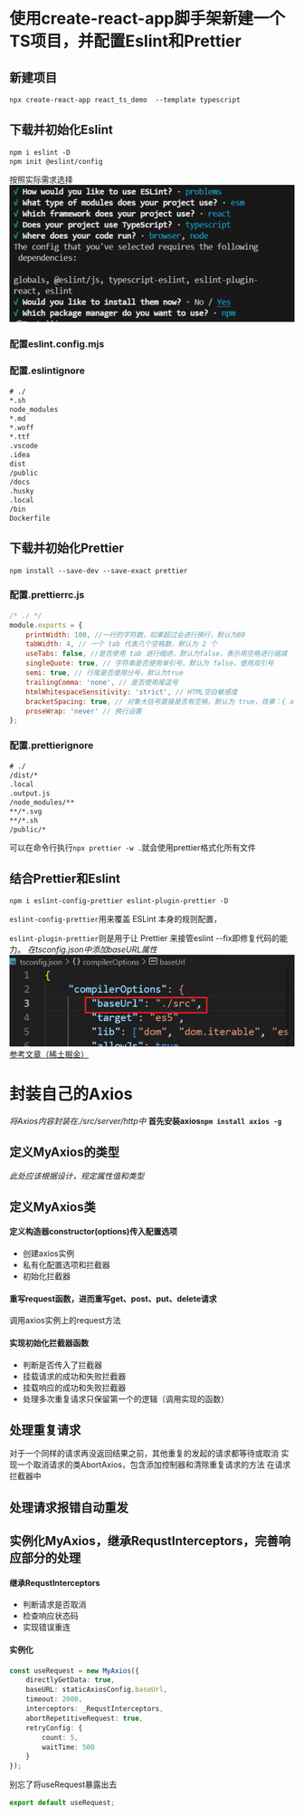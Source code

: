 # 使用create-react-app脚手架新建一个TS项目，并配置Eslint和Prettier

## 新建项目

```shell
npx create-react-app react_ts_demo  --template typescript
```

## 下载并初始化Eslint

```shell
npm i eslint -D
npm init @eslint/config
```

按照实际需求选择 ![alt text](image.png)

### 配置eslint.config.mjs

### 配置.eslintignore

```shell
# ./
*.sh
node_modules
*.md
*.woff
*.ttf
.vscode
.idea
dist
/public
/docs
.husky
.local
/bin
Dockerfile
```

## 下载并初始化Prettier

```shell
npm install --save-dev --save-exact prettier
```

### 配置.prettierrc.js

```js
/* ./ */
module.exports = {
    printWidth: 100, //一行的字符数，如果超过会进行换行，默认为80
    tabWidth: 4, // 一个 tab 代表几个空格数，默认为 2 个
    useTabs: false, //是否使用 tab 进行缩进，默认为false，表示用空格进行缩减
    singleQuote: true, // 字符串是否使用单引号，默认为 false，使用双引号
    semi: true, // 行尾是否使用分号，默认为true
    trailingComma: 'none', // 是否使用尾逗号
    htmlWhitespaceSensitivity: 'strict', // HTML空白敏感度
    bracketSpacing: true, // 对象大括号直接是否有空格，默认为 true，效果：{ a: 1 }
    proseWrap: 'never' // 换行设置
};
```

### 配置.prettierignore

```shell
# ./
/dist/*
.local
.output.js
/node_modules/**
**/*.svg
**/*.sh
/public/*
```
可以在命令行执行`npx prettier -w .`就会使用prettier格式化所有文件
## 结合Prettier和Eslint
```shell
npm i eslint-config-prettier eslint-plugin-prettier -D
```
`eslint-config-prettier`用来覆盖 ESLint 本身的规则配置，

`eslint-plugin-prettier`则是用于让 Prettier 来接管eslint --fix即修复代码的能力。
*在tsconfig.json中添加baseURL属性*
![alt text](image-1.png)
[参考文章（稀土掘金）](https://juejin.cn/post/7239987776552714300)

# 封装自己的Axios
*将Axios内容封装在./src/server/http中*
**首先安装axios`npm install axios -g`**
## 定义MyAxios的类型
*此处应该根据设计，规定属性值和类型*
## 定义MyAxios类
#### 定义构造器constructor(options)传入配置选项
+ 创建axios实例
+ 私有化配置选项和拦截器
+ 初始化拦截器
#### 重写request函数，进而重写get、post、put、delete请求
调用axios实例上的request方法
#### 实现初始化拦截器函数
+ 判断是否传入了拦截器
+ 挂载请求的成功和失败拦截器
+ 挂载响应的成功和失败拦截器
+ 处理多次重复请求只保留第一个的逻辑（调用实现的函数）
## 处理重复请求
对于一个同样的请求再没返回结果之前，其他重复的发起的请求都等待或取消
实现一个取消请求的类AbortAxios，包含添加控制器和清除重复请求的方法
在请求拦截器中
## 处理请求报错自动重发
## 实例化MyAxios，继承RequstInterceptors，完善响应部分的处理
#### 继承RequstInterceptors
+ 判断请求是否取消
+ 检查响应状态码
+ 实现错误重连
#### 实例化
```ts
const useRequest = new MyAxios({
    directlyGetData: true,
    baseURL: staticAxiosConfig.baseUrl,
    timeout: 2000,
    interceptors: _RequstInterceptors,
    abortRepetitiveRequest: true,
    retryConfig: {
        count: 5,
        waitTime: 500
    }
});
```
别忘了将useRequest暴露出去
```ts
export default useRequest;
```